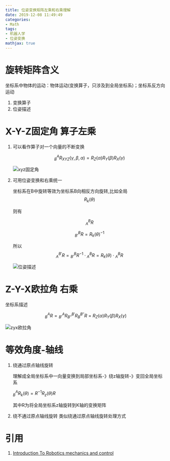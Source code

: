 ```yaml
---
title: 位姿变换矩阵左乘和右乘理解
date: 2019-12-08 11:49:49
categories:
- Math
tags:
- 机器人学
- 位姿变换
mathjax: true
---
```


# 旋转矩阵含义
坐标系中物体的运动：物体运动(变换算子，只涉及到全局坐标系)；坐标系反方向运动

1. 变换算子   
2. 位姿描述

# X-Y-Z固定角 算子左乘
1. 可以看作算子对一个向量的不断变换

    $$
    _{B}^{A} R_{X Y Z}(\gamma, \beta, \alpha)=R_{Z}(\alpha) R_{Y}(\beta) R_{X}(\gamma)
    $$
    
    ![xyz固定角](xyz固定角.png)
2. 可用位姿变换和右乘统一
    
    坐标系在B中旋转等效为坐标系B向相反方向旋转,比如全局 $${R_k}(\theta )$$
    
    则有  
    
    $${}_A^BR$$ 
    
    $${}_{B'}^BR = {R_k}{(\theta )^{ - 1}}$$
    
    所以 $${}_A^{B'}R = {}_{B'}^B{R^{ - 1}} \cdot {}_A^BR = {R_k}(\theta ) \cdot {}_A^BR$$
    
    ![位姿描述](pose.jpg)      
    



# Z-Y-X欧拉角 右乘
坐标系描述 

$$_B^AR = {}_{B'}^AR{}_{B''}^{B'}R{}_B^{B''}R{\text{ = }}{R_Z}(\alpha ){R_Y}(\beta ){R_X}(\gamma )$$  


![zyx欧拉角](zyx欧拉角.png)

# 等效角度-轴线
1. 绕通过原点轴线旋转

	理解成全局坐标系中一向量变换到局部坐标系-》绕z轴旋转-》变回全局坐标系
	
	$_{B}^{A} R_{k}(\theta)=R^{-1} R_{z}(\theta) R$
	
	其中R为将全局坐标系z轴旋转到K轴的变换矩阵

2. 绕不通过原点轴线旋转
	类似绕通过原点轴线旋转处理方式

# 引用
1. [Introduction To Robotics mechanics and control](https://book.douban.com/subject/30325317/)
